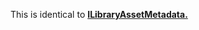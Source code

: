This is identical to **[ILibraryAssetMetadata.](/Documentation/Interfaces/ILibraryAssetMetadata.md)**